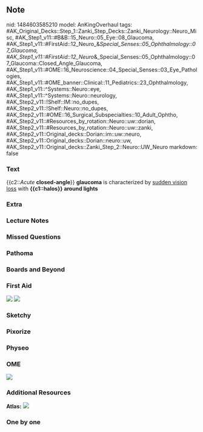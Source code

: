 ## Note
nid: 1484603585210
model: AnKingOverhaul
tags: #AK_Original_Decks::Step_1::Zanki_Step_Decks::Zanki_Neurology::Neuro_Misc, #AK_Step1_v11::#B&B::15_Neuro::05_Eye::08_Glaucoma, #AK_Step1_v11::#FirstAid::12_Neuro_&_Special_Senses::05_Ophthalmology::07_Glaucoma, #AK_Step1_v11::#FirstAid::12_Neuro_&_Special_Senses::05_Ophthalmology::07_Glaucoma::Closed_Angle_Glaucoma, #AK_Step1_v11::#OME::16_Neuroscience::04_Special_Senses::03_Eye_Pathologies, #AK_Step1_v11::#OME_banner::Clinical::11_Pediatrics::23_Ophthalmology, #AK_Step1_v11::^Systems::Neuro::eye, #AK_Step1_v11::^Systems::Neuro::neurology, #AK_Step2_v11::!Shelf::IM::no_dupes, #AK_Step2_v11::!Shelf::Neuro::no_dupes, #AK_Step2_v11::#OME::16_Surgical_Subspecialties::10_Adult_Ophtho, #AK_Step2_v11::#Resources_by_rotation::Neuro::uw::dorian, #AK_Step2_v11::#Resources_by_rotation::Neuro::uw::zanki, #AK_Step2_v11::Original_decks::Dorian::im::uw::neuro, #AK_Step2_v11::Original_decks::Dorian::neuro::uw, #AK_Step2_v11::Original_decks::Zanki_Step_2::Neuro::UW_Neuro
markdown: false

### Text
<div>
  {{c2::<i>Acute</i> <b>closed-angle</b>}} <b>glaucoma</b> is
  characterized by <u>sudden vision loss</u> with <b>{{c1::halos}}
  around lights</b>
</div>

### Extra


### Lecture Notes


### Missed Questions


### Pathoma


### Boards and Beyond


### First Aid
<img src="tmp3FvJDa.png"> <img src="tmpoTwkfv.png">

### Sketchy


### Pixorize


### Physeo


### OME
<div class="ome-widget">
  <a href=
  "https://onlinemeded.org/spa/pediatrics/ophthalmology/acquire?ref=anki">
  <img src="_OME_AnkiFlashcards_Lesson_4.png"></a>
</div>

### Additional Resources
<b>Atlas:</b> <img src="tmpdNJwrw.png" class="resizer">

### One by one

